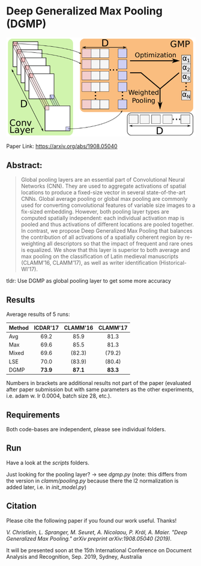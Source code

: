 # Deep Generalized Max Pooling (DGMP)

![DGMP Overview](dgmp.png)

Paper Link: https://arxiv.org/abs/1908.05040

## Abstract:
> Global pooling layers are an essential part of Convolutional Neural Networks
> (CNN). They are used to aggregate activations of spatial locations to produce a
> fixed-size vector in several state-of-the-art CNNs. Global average pooling or
> global max pooling are commonly used for converting convolutional features of
> variable size images to a fix-sized embedding. However, both pooling layer
> types are computed spatially independent: each individual activation map is
> pooled and thus activations of different locations are pooled together. In
> contrast, we propose Deep Generalized Max Pooling that balances the
> contribution of all activations of a spatially coherent region by re-weighting
> all descriptors so that the impact of frequent and rare ones is equalized. We
> show that this layer is superior to both average and max pooling on the
> classification of Latin medieval manuscripts (CLAMM’16, CLAMM’17), as well as
> writer identification (Historical-WI’17).

tldr: Use DGMP as global pooling layer to get some more accuracy

## Results

Average results of 5 runs:

| Method | ICDAR'17 | CLAMM'16 | CLAMM'17 |
|--------|:--------:|:--------:|:--------:|
| Avg    |   69.2   |   85.9   |   81.3   |
| Max    |   69.6   |   85.5   |   81.3   |
| Mixed  |   69.6   |  (82.3)  |  (79.2)  |
| LSE    |   70.0   |  (83.9)  |  (80.4)  |
| DGMP   |   **73.9**   |   **87.1**   |   **83.3**   |

Numbers in brackets are additional results not part of the paper (evaluated after paper submission but with same parameters as the other experiments, i.e. adam w. lr 0.0004, batch size 28, etc.). 

## Requirements
Both code-bases are independent, please see individual folders.

## Run
Have a look at the _scripts_ folders.

Just looking for the pooling layer? -> see _dgmp.py_ (note: this differs from the version in _clamm/pooling.py_ because there the l2 normalization is added later, i.e. in _init_model.py_)

## Citation
Please cite the following paper if you found our work useful. Thanks!

_V. Christlein, L. Spranger, M. Seuret, A. Nicolaou, P. Král, A. Maier.
"Deep Generalized Max Pooling." arXiv preprint arXiv:1908.05040 (2019)._

It will be presented soon at the 15th International Conference on Document Analysis and Recognition, Sep. 2019, Sydney, Australia
